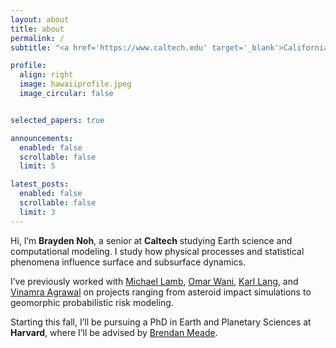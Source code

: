 ```yaml
---
layout: about
title: about
permalink: /
subtitle: "<a href='https://www.caltech.edu' target='_blank'>California Institute of Technology</a> | snoh@caltech.edu"

profile:
  align: right
  image: hawaiiprofile.jpeg
  image_circular: false


selected_papers: true

announcements:
  enabled: false
  scrollable: false
  limit: 5

latest_posts:
  enabled: false
  scrollable: false
  limit: 3
---
```


Hi, I’m **Brayden Noh**, a senior at **Caltech** studying Earth science and computational modeling. I study how physical processes and statistical phenomena influence surface and subsurface dynamics.

I’ve previously worked with [Michael Lamb](https://lamb.caltech.edu/), [Omar Wani](https://www.omarwani.com/), [Karl Lang](https://www.karllang.info/), and [Vinamra Agrawal](https://vinagr.github.io/) on projects ranging from asteroid impact simulations to geomorphic probabilistic risk modeling.

Starting this fall, I’ll be pursuing a PhD in Earth and Planetary Sciences at **Harvard**, where I’ll be advised by [Brendan Meade](https://brendanjmeade.github.io/).
